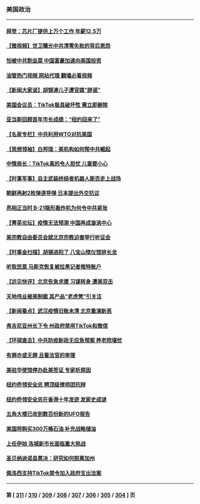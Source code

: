 ### 美国政治
---
#### [拜登：芯片厂提供上万个工作 年薪12.5万](../../pages/ncid1078159/n13887828.md?12200445) 
#### [【微视频】世卫曝光中共清零失败的背后恩怨](../../pages/ncid1078159/n13887669.md?12200445) 
#### [怕被中共割韭菜 中国富豪加速向美国投资](../../pages/ncid1078159/n13887794.md?12200445) 
#### [油管热门视频 网站代理 翻墙必看视频](http://138.2.39.72:81/youtube.html?epic-marker?12200445)
#### [【新闻大家谈】胡锦涛儿子遭官媒“辟谣”](../../pages/ncid1078159/n13887720.md?12200445) 
#### [美国会议员：TikTok极具破坏性 需立即删除](../../pages/ncid1078159/n13887771.md?12200445) 
#### [亚当斯回顾首年市长成绩：“纽约回来了”](../../pages/ncid1078159/n13887413.md?12200445) 
#### [【名家专栏】中共利用WTO对抗美国](../../pages/ncid1078159/n13887082.md?12200445) 
#### [【思想领袖】白邦瑞：美机构如何帮中共崛起](../../pages/ncid1078159/n13884098.md?12200445) 
#### [中情局长：TikTok真的令人担忧 儿童要小心](../../pages/ncid1078159/n13886411.md?12200445) 
#### [【时事军事】自主武装终结者机器人能否走上战场](../../pages/ncid1078159/n13886873.md?12200445) 
#### [朝鲜再射2枚弹道导弹 日本提出外交抗议](../../pages/ncid1078159/n13887055.md?12200445) 
#### [亮相正当时 B-21隐形轰炸机为何令中共紧张](../../pages/ncid1078159/n13886820.md?12200445) 
#### [【菁英论坛】疫情无法预测 中国再成漩涡中心](../../pages/ncid1078159/n13886897.md?12200445) 
#### [美宗教自由委员会就北京宗教迫害举行听证会](../../pages/ncid1078159/n13886918.md?12200445) 
#### [【时事金扫描】胡锡进阳了 八宝山殡仪馆排长龙](../../pages/ncid1078159/n13886812.md?12200445) 
#### [听取民意 马斯克恢复被拉黑记者推特账户](../../pages/ncid1078159/n13886819.md?12200445) 
#### [【远见快评】北京告急求援 习谋转身 遭美双击](../../pages/ncid1078159/n13886518.md?12200445) 
#### [天地伟业被美制裁 其产品“老虎凳”引关注](../../pages/ncid1078159/n13886445.md?12200445) 
#### [【新闻看点】武汉疫情旧账未清 北京重演新恶](../../pages/ncid1078159/n13886438.md?12200445) 
#### [弗吉尼亚州长下令 州政府禁用TikTok和微信](../../pages/ncid1078159/n13886676.md?12200445) 
#### [【环球直击】中共防疫新政无应急预案 养老院堪忧](../../pages/ncid1078159/n13886316.md?12200445) 
#### [有罪亦或无罪 且看法官的审理](../../pages/ncid1078159/n13886587.md?12200445) 
#### [美驻华使馆停办赴美签证 专家析原因](../../pages/ncid1078159/n13886582.md?12200445) 
#### [纽约侨领安全忠 聘顶级律师团抗辩](../../pages/ncid1078159/n13886541.md?12200445) 
#### [纽约侨领安全忠在香港十年发迹 发家史成谜](../../pages/ncid1078159/n13886538.md?12200445) 
#### [五角大楼已收到数百份新的UFO报告](../../pages/ncid1078159/n13886526.md?12200445) 
#### [美国将购买300万桶石油 补充战略储油](../../pages/ncid1078159/n13886482.md?12200445) 
#### [上任伊始 洛城新市长面临重大挑战](../../pages/ncid1078159/n13886514.md?12200445) 
#### [圣贝纳迪诺县票决：研究如何脱离加州](../../pages/ncid1078159/n13886491.md?12200445) 
#### [佩洛西支持TikTok禁令加入政府支出法案](../../pages/ncid1078159/n13886373.md?12200445) 

---
#### 第 [ [311](./311.md?12200445) / [310](./310.md?12200445) / [309](./309.md?12200445) / [308](./308.md?12200445) / [307](./307.md?12200445) / [306](./306.md?12200445) / [305](./305.md?12200445) / [304](./304.md?12200445) ] 页
